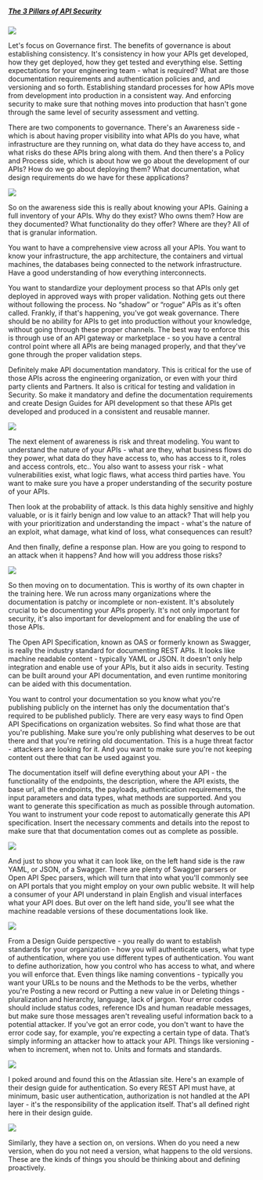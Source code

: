 ##### [The 3 Pillars of API Security](https://university.apisec.ai/products/api-security-fundamentals/categories/2152504686)

![](https://kajabi-storefronts-production.kajabi-cdn.com/kajabi-storefronts-production/file-uploads/site/2147573912/products/55b75b5-bac-5f-8203-321bc1b0ab73_Pillars1_Governance1.jpg)

Let's focus on Governance first. The benefits of governance is about establishing consistency. It's consistency in how your APIs get developed, how they get deployed, how they get tested and everything else. Setting expectations for your engineering team - what is required? What are those documentation requirements and authentication policies and, and versioning and so forth. Establishing standard processes for how APIs move from development into production in a consistent way. And enforcing security to make sure that nothing moves into production that hasn't gone through the same level of security assessment and vetting.

There are two components to governance. There's an Awareness side - which is about having proper visibility into what APIs do you have, what infrastructure are they running on, what data do they have access to, and what risks do these APIs bring along with them. And then there's a Policy and Process side, which is about how we go about the development of our APIs? How do we go about deploying them? What documentation, what design requirements do we have for these applications?

![](https://kajabi-storefronts-production.kajabi-cdn.com/kajabi-storefronts-production/file-uploads/site/2147573912/products/4a2f353-1f4a-34a2-614-6581265cdf30_52.jpg)

So on the awareness side this is really about knowing your APIs. Gaining a full inventory of your APIs. Why do they exist? Who owns them? How are they documented? What functionality do they offer? Where are they? All of that is granular information.

You want to have a comprehensive view across all your APIs. You want to know your infrastructure, the app architecture, the containers and virtual machines, the databases being connected to the network infrastructure. Have a good understanding of how everything interconnects.

You want to standardize your deployment process so that APIs only get deployed in approved ways with proper validation. Nothing gets out there without following the process. No “shadow” or “rogue” APIs as it's often called. Frankly, if that's happening, you've got weak governance. There should be no ability for APIs to get into production without your knowledge, without going through these proper channels. The best way to enforce this is through use of an API gateway or marketplace - so you have a central control point where all APIs are being managed properly, and that they've gone through the proper validation steps.

Definitely make API documentation mandatory. This is critical for the use of those APIs across the engineering organization, or even with your third party clients and Partners. It also is critical for testing and validation in Security. So make it mandatory and define the documentation requirements and create Design Guides for API development so that these APIs get developed and produced in a consistent and reusable manner. 

![](https://kajabi-storefronts-production.kajabi-cdn.com/kajabi-storefronts-production/file-uploads/site/2147573912/products/4bff5d4-ce15-36b7-c223-22cc536633fd_3.jpg)

The next element of awareness is risk and threat modeling. You want to understand the nature of your APIs - what are they, what business flows do they power, what data do they have access to, who has access to it, roles and access controls, etc.. You also want to assess your risk - what vulnerabilities exist, what logic flaws, what access third parties have. You want to make sure you have a proper understanding of the security posture of your APIs.

Then look at the probability of attack. Is this data highly sensitive and highly valuable, or is it fairly benign and low value to an attack? That will help you with your prioritization and understanding the impact - what's the nature of an exploit, what damage, what kind of loss, what consequences can result? 

And then finally, define a response plan. How are you going to respond to an attack when it happens? And how will you address those risks?

![](https://kajabi-storefronts-production.kajabi-cdn.com/kajabi-storefronts-production/file-uploads/site/2147573912/products/0224d80-cdd6-c2a1-dfb6-bf42c16ce_53.jpg)

So then moving on to documentation. This is worthy of its own chapter in the training here. We run across many organizations where the documentation is patchy or incomplete or non-existent. It's absolutely crucial to be documenting your APIs properly. It's not only important for security, it's also important for development and for enabling the use of those APIs.

The Open API Specification, known as OAS or formerly known as Swagger, is really the industry standard for documenting REST APIs. It looks like machine readable content - typically YAML or JSON. It doesn't only help integration and enable use of your APIs, but it also aids in security. Testing can be built around your API documentation, and even runtime monitoring can be aided with this documentation.

You want to control your documentation so you know what you're publishing publicly on the internet has only the documentation that's required to be published publicly. There are very easy ways to find Open API Specifications on organization websites. So find what those are that you're publishing. Make sure you're only publishing what deserves to be out there and that you're retiring old documentation. This is a huge threat factor - attackers are looking for it. And you want to make sure you're not keeping content out there that can be used against you.

The documentation itself will define everything about your API - the functionality of the endpoints, the description, where the API exists, the base url, all the endpoints, the payloads, authentication requirements, the input parameters and data types, what methods are supported. And you want to generate this specification as much as possible through automation. You want to instrument your code repost to automatically generate this API specification. Insert the necessary comments and details into the repost to make sure that that documentation comes out as complete as possible.

![](https://kajabi-storefronts-production.kajabi-cdn.com/kajabi-storefronts-production/file-uploads/site/2147573912/products/6db6b13-af55-16cc-aec7-4134722033_Pillars1_Governance8.jpg)

And just to show you what it can look like, on the left hand side is the raw YAML, or JSON, of a Swagger. There are plenty of Swagger parsers or Open API Spec parsers, which will turn that into what you'll commonly see on API portals that you might employ on your own public website. It will help a consumer of your API understand in plain English and visual interfaces what your API does. But over on the left hand side, you'll see what the machine readable versions of these documentations look like.

![](https://kajabi-storefronts-production.kajabi-cdn.com/kajabi-storefronts-production/file-uploads/site/2147573912/products/c6efeb3-5434-aca6-87a-aee6278b164e_4.jpg)

From a Design Guide perspective - you really do want to establish standards for your organization - how you will authenticate users, what type of authentication, where you use different types of authentication. You want to define authorization, how you control who has access to what, and where you will enforce that. Even things like naming conventions - typically you want your URLs to be nouns and the Methods to be the verbs, whether you're Posting a new record or Putting a new value in or Deleting things - pluralization and hierarchy, language, lack of jargon. Your error codes should include status codes, reference IDs and human readable messages, but make sure those messages aren't revealing useful information back to a potential attacker. If you've got an error code, you don't want to have the error code say, for example, you're expecting a certain type of data. That’s simply informing an attacker how to attack your API. Things like versioning - when to increment, when not to. Units and formats and standards.

![](https://kajabi-storefronts-production.kajabi-cdn.com/kajabi-storefronts-production/file-uploads/site/2147573912/products/cdd354f-e2dc-a0f4-aaf6-8420e52e55b_5.jpg)

I poked around and found this on the Atlassian site. Here's an example of their design guide for authentication. So every REST API must have, at minimum, basic user authentication, authorization is not handled at the API layer - it's the responsibility of the application itself. That's all defined right here in their design guide.

![](https://kajabi-storefronts-production.kajabi-cdn.com/kajabi-storefronts-production/file-uploads/site/2147573912/products/6a8ec3-f2da-0df-eac2-18e2a1add33_6.jpg)

Similarly, they have a section on, on versions. When do you need a new version, when do you not need a version, what happens to the old versions. These are the kinds of things you should be thinking about and defining proactively.